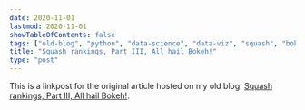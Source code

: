 ```yaml
---
date: 2020-11-01
lastmod: 2020-11-01
showTableOfContents: false
tags: ["old-blog", "python", "data-science", "data-viz", "squash", "bokeh"]
title: "Squash rankings, Part III, All hail Bokeh!"
type: "post"
---
```


This is a linkpost for the original article hosted on my old blog: [Squash rankings, Part III, All hail Bokeh!](https://lovkush-a.github.io/python/data%20science/data%20viz/2020/11/01/squash3.html). 